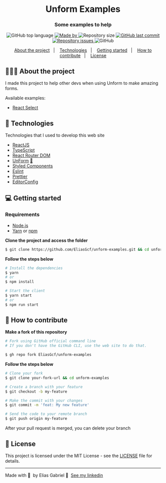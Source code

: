 <h1 align="center">Unform Examples</h1>

<h3 align="center">Some examples to help</h3>

<p align="center">
  <img alt="GitHub top language" src="https://img.shields.io/github/languages/top/EliasGcf/unform-examples?color=%236633CC">

  <a href="https://www.linkedin.com/in/eliasgcf/" target="_blank" rel="noopener noreferrer">
    <img alt="Made by" src="https://img.shields.io/badge/made%20by-elias%20gabriel-%236633CC">
  </a>

  <img alt="Repository size" src="https://img.shields.io/github/repo-size/EliasGcf/unform-examples?color=%236633CC">

  <a href="https://github.com/EliasGcf/unform-examples/commits/master">
    <img alt="GitHub last commit" src="https://img.shields.io/github/last-commit/EliasGcf/unform-examples?color=%236633CC">
  </a>

  <a href="https://github.com/EliasGcf/unform-examples/issues">
    <img alt="Repository issues" src="https://img.shields.io/github/issues/EliasGcf/unform-examples?color=%236633CC">
  </a>

  <img alt="GitHub" src="https://img.shields.io/github/license/EliasGcf/unform-examples?color=%236633CC">
</p>

<p align="center">
  <a href="#-about-the-project">About the project</a>&nbsp;&nbsp;&nbsp;|&nbsp;&nbsp;&nbsp;
  <a href="#-technologies">Technologies</a>&nbsp;&nbsp;&nbsp;|&nbsp;&nbsp;&nbsp;
  <a href="#-getting-started">Getting started</a>&nbsp;&nbsp;&nbsp;|&nbsp;&nbsp;&nbsp;
  <a href="#-how-to-contribute">How to contribute</a>&nbsp;&nbsp;&nbsp;|&nbsp;&nbsp;&nbsp;
  <a href="#-license">License</a>
</p>

## 👨🏻‍💻 About the project

I made this project to help other devs when using Unform to make amazing forms.

Available examples:

- [React Select](https://react-select.com/home)

## 🚀 Technologies

Technologies that I used to develop this web site

- [ReactJS](https://reactjs.org/)
- [TypeScript](https://www.typescriptlang.org/)
- [React Router DOM](https://reacttraining.com/react-router/)
- [UnForm](https://unform.dev/) [💜](https://rocketseat.com.br/)
- [Styled Components](https://styled-components.com/)
- [Eslint](https://eslint.org/)
- [Prettier](https://prettier.io/)
- [EditorConfig](https://editorconfig.org/)

## 💻 Getting started

### Requirements

- [Node.js](https://nodejs.org/en/)
- [Yarn](https://classic.yarnpkg.com/) or [npm](https://www.npmjs.com/)

**Clone the project and access the folder**

```bash
$ git clone https://github.com/EliasGcf/unform-examples.git && cd unform-examples
```

**Follow the steps below**

```bash
# Install the dependencies
$ yarn
# or
$ npm install

# Start the client
$ yarn start
# or
$ npm run start
```

## 🤔 How to contribute

**Make a fork of this repository**

```bash
# Fork using GitHub official command line
# If you don't have the GitHub CLI, use the web site to do that.

$ gh repo fork EliasGcf/unform-examples
```

**Follow the steps below**

```bash
# Clone your fork
$ git clone your-fork-url && cd unform-examples

# Create a branch with your feature
$ git checkout -b my-feature

# Make the commit with your changes
$ git commit -m 'feat: My new feature'

# Send the code to your remote branch
$ git push origin my-feature
```

After your pull request is merged, you can delete your branch

## 📝 License

This project is licensed under the MIT License - see the [LICENSE](LICENSE) file for details.

---

Made with 💜 &nbsp;by Elias Gabriel 👋 &nbsp;[See my linkedin](https://www.linkedin.com/in/eliasgcf/)
